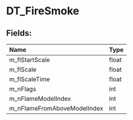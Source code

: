 # DT_FireSmoke

## Fields:

| Name | Type |
| :--- | :--- |
| m_flStartScale | float |
| m_flScale | float |
| m_flScaleTime | float |
| m_nFlags | int |
| m_nFlameModelIndex | int |
| m_nFlameFromAboveModelIndex | int |
